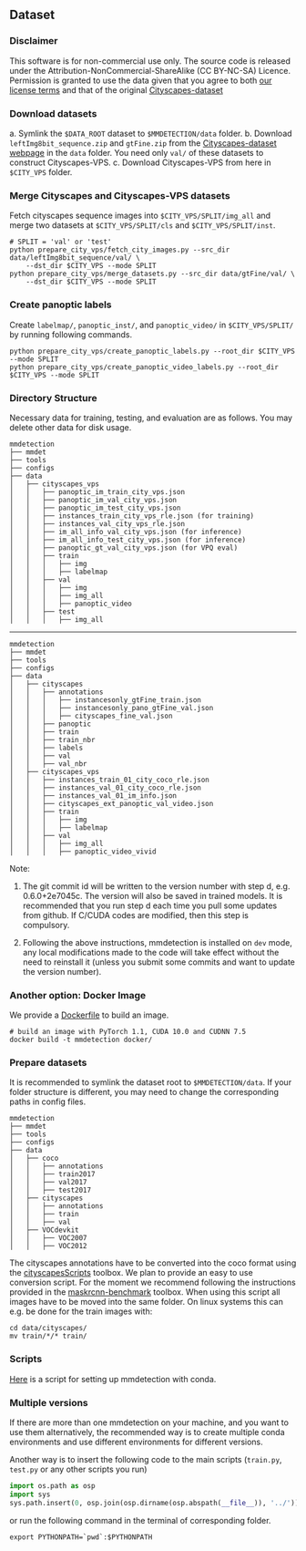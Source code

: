 ## Dataset

### Disclaimer
This software is for non-commercial use only. The source code is released under the Attribution-NonCommercial-ShareAlike (CC BY-NC-SA) Licence. Permission is granted to use the data given that you agree to both [our license terms](https://creativecommons.org/licenses/by-nc-sa/4.0/legalcode) and that of the original [Cityscapes-dataset](https://cityscpaes-dataset.com/license/)

### Download datasets
a. Symlink the `$DATA_ROOT` dataset to `$MMDETECTION/data` folder. 
b. Download `leftImg8bit_sequence.zip` and `gtFine.zip` from the [Cityscapes-dataset webpage](https://cityscpaes-dataset.com/) in the `data` folder. You need only `val/` of these datasets to construct Cityscapes-VPS.
c. Download Cityscapes-VPS from here in `$CITY_VPS` folder.

### Merge Cityscapes and Cityscapes-VPS datasets
Fetch cityscapes sequence images into `$CITY_VPS/SPLIT/img_all` and merge two datasets at `$CITY_VPS/SPLIT/cls` and `$CITY_VPS/SPLIT/inst`.
```
# SPLIT = 'val' or 'test'
python prepare_city_vps/fetch_city_images.py --src_dir data/leftImg8bit_sequence/val/ \
    --dst_dir $CITY_VPS --mode SPLIT 
python prepare_city_vps/merge_datasets.py --src_dir data/gtFine/val/ \
    --dst_dir $CITY_VPS --mode SPLIT
```

### Create panoptic labels
Create `labelmap/`, `panoptic_inst/`, and `panoptic_video/` in `$CITY_VPS/SPLIT/` by running following commands.
```
python prepare_city_vps/create_panoptic_labels.py --root_dir $CITY_VPS --mode SPLIT
python prepare_city_vps/create_panoptic_video_labels.py --root_dir $CITY_VPS --mode SPLIT
```

### Directory Structure
Necessary data for training, testing, and evaluation are as follows. You may delete other data for disk usage.
```
mmdetection
├── mmdet
├── tools
├── configs
├── data
│   ├── cityscapes_vps
│   │   ├── panoptic_im_train_city_vps.json
│   │   ├── panoptic_im_val_city_vps.json
│   │   ├── panoptic_im_test_city_vps.json  
│   │   ├── instances_train_city_vps_rle.json (for training)
│   │   ├── instances_val_city_vps_rle.json 
│   │   ├── im_all_info_val_city_vps.json (for inference)
│   │   ├── im_all_info_test_city_vps.json (for inference)
│   │   ├── panoptic_gt_val_city_vps.json (for VPQ eval)
│   │   ├── train 
│   │   │   ├── img
│   │   │   ├── labelmap
│   │   ├── val
│   │   │   ├── img
│   │   │   ├── img_all
│   │   │   ├── panoptic_video
│   │   ├── test
│   │   │   ├── img_all
```

-----------------------------


```
mmdetection
├── mmdet
├── tools
├── configs
├── data
│   ├── cityscapes
│   │   ├── annotations
│   │   │   ├── instancesonly_gtFine_train.json
│   │   │   ├── instancesonly_pano_gtFine_val.json
│   │   │   ├── cityscapes_fine_val.json
│   │   ├── panoptic
│   │   ├── train
│   │   ├── train_nbr
│   │   ├── labels
│   │   ├── val
│   │   ├── val_nbr
│   ├── cityscapes_vps
│   │   ├── instances_train_01_city_coco_rle.json
│   │   ├── instances_val_01_city_coco_rle.json
│   │   ├── instances_val_01_im_info.json
│   │   ├── cityscapes_ext_panoptic_val_video.json
│   │   ├── train
│   │   │   ├── img
│   │   │   ├── labelmap
│   │   ├── val
│   │   │   ├── img_all
│   │   │   ├── panoptic_video_vivid
```




Note:

1. The git commit id will be written to the version number with step d, e.g. 0.6.0+2e7045c. The version will also be saved in trained models.
It is recommended that you run step d each time you pull some updates from github. If C/CUDA codes are modified, then this step is compulsory.

2. Following the above instructions, mmdetection is installed on `dev` mode, any local modifications made to the code will take effect without the need to reinstall it (unless you submit some commits and want to update the version number).

### Another option: Docker Image

We provide a [Dockerfile](../docker/Dockerfile) to build an image.

```shell
# build an image with PyTorch 1.1, CUDA 10.0 and CUDNN 7.5
docker build -t mmdetection docker/
```

### Prepare datasets

It is recommended to symlink the dataset root to `$MMDETECTION/data`.
If your folder structure is different, you may need to change the corresponding paths in config files.

```
mmdetection
├── mmdet
├── tools
├── configs
├── data
│   ├── coco
│   │   ├── annotations
│   │   ├── train2017
│   │   ├── val2017
│   │   ├── test2017
│   ├── cityscapes
│   │   ├── annotations
│   │   ├── train
│   │   ├── val
│   ├── VOCdevkit
│   │   ├── VOC2007
│   │   ├── VOC2012

```
The cityscapes annotations have to be converted into the coco format using the [cityscapesScripts](https://github.com/mcordts/cityscapesScripts) toolbox.
We plan to provide an easy to use conversion script. For the moment we recommend following the instructions provided in the 
[maskrcnn-benchmark](https://github.com/facebookresearch/maskrcnn-benchmark/tree/master/maskrcnn_benchmark/data) toolbox. When using this script all images have to be moved into the same folder. On linux systems this can e.g. be done for the train images with:
```shell
cd data/cityscapes/
mv train/*/* train/
```

### Scripts

[Here](https://gist.github.com/hellock/bf23cd7348c727d69d48682cb6909047) is
a script for setting up mmdetection with conda.

### Multiple versions

If there are more than one mmdetection on your machine, and you want to use them alternatively, the recommended way is to create multiple conda environments and use different environments for different versions.

Another way is to insert the following code to the main scripts (`train.py`, `test.py` or any other scripts you run)
```python
import os.path as osp
import sys
sys.path.insert(0, osp.join(osp.dirname(osp.abspath(__file__)), '../'))
```
or run the following command in the terminal of corresponding folder.
```shell
export PYTHONPATH=`pwd`:$PYTHONPATH
```
